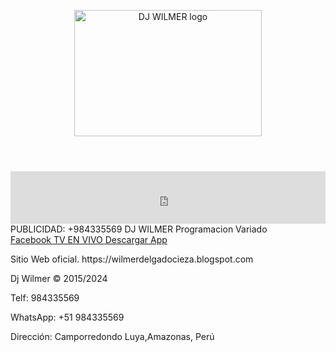 
<html><head><base href="https://wilmerdelgadocieza.blogspot.com/">
<style>
:root {
  --primary: #ffa413;
  --secondary: #033f88;
  --light: #f1f2f3;
  --dark: #333;
}

body {
  margin: 0;
  font-family: 'Roboto', sans-serif;
  background: var(--light);
}

.header {
  background: white;
  padding: 1rem;
  text-align: center;
  box-shadow: 0 2px 4px rgba(0,0,0,0.1);
}

.logo {
  max-width: 300px;
  height: auto;
}

.player {
  background: white;
  padding: 1rem;
  margin: 1rem auto;
  max-width: 800px;
  border-radius: 8px;
  box-shadow: 0 2px 4px rgba(0,0,0,0.1);
}

.contact-bar {
  background: var(--secondary);
  color: white;
  padding: 0.5rem;
  text-align: center;
}

.social-links {
  display: flex;
  justify-content: center;
  gap: 1rem;
  padding: 1rem;
}

.social-btn {
  background: var(--primary);
  color: white;
  padding: 0.5rem 1rem;
  border-radius: 4px;
  text-decoration: none;
  transition: opacity 0.2s;
}

.social-btn:hover {
  opacity: 0.9;
}

.content {
  max-width: 1200px;
  margin: 0 auto;
  padding: 2rem;
  display: grid;
  grid-template-columns: 1fr 1fr;
  gap: 2rem;
}

@media (max-width: 768px) {
  .content {
    grid-template-columns: 1fr;
  }
}

footer {
  background: var(--secondary);
  color: white;
  padding: 2rem;
  text-align: center;
}
</style>
</head>
<body>

<header class="header">
  <img src=" https://i.ibb.co/mhw9LGh/DJ-WILMER-PNG-ORIGINAL.png
" alt="DJ WILMER logo" class="logo" width="300" height="202">
</header>

<div class="player">
  <iframe src=" https://stream.zeno.fm/wttrxavefwzuv" 
    style="width:100%;height:84px;border:none;"></iframe>
</div>

<div class="contact-bar">
  PUBLICIDAD: +984335569 DJ WILMER Programacion Variado
</div>

<div class="social-links">
  <a href="https://web.facebook.com/DelgadoCiezaWilmer" class="social-btn" target="_blank">
    <i class="fab fa-facebook"></i> Facebook
  </a>
  <a href="/tv-en-vivo" class="social-btn">
    <i class="fas fa-tv"></i> TV EN VIVO
  </a>
  <a href="#" class="social-btn">
    <i class="fas fa-download"></i> Descargar App
  </a>
</div>

<div class="content">
  <div class="facebook-feed">
    <div class="fb-page" 
      data-href="https://web.facebook.com/DelgadoCiezaWilmer/"
      data-tabs="timeline"
      data-width="500"
      data-height="800"
      data-small-header="false"
      data-adapt-container-width="true"
      data-hide-cover="false"
      data-show-facepile="true">
    </div>
  </div>
  
  <div class="comments-section">
    <div class="fb-comments" 
      data-href=" https://wilmerdelgadocieza.blogspot.com/"
      data-width="100%"
      data-numposts="20"
      data-order-by="reverse_time">
    </div>
  </div>
</div>

<footer>
  <p>Sitio Web oficial. https://wilmerdelgadocieza.blogspot.com</p>
  <p>Dj Wilmer © 2015/2024</p>
  <p>Telf: 984335569</p>
  <p>WhatsApp: +51 984335569</p>
  <p>Dirección: Camporredondo Luya,Amazonas, Perú</p>
</footer>

<script async defer crossorigin="anonymous" 
  src="https://connect.facebook.net/es_LA/sdk.js#xfbml=1&version=v11.0&appId= 104330711265702">
</script>

<script src="https://kit.fontawesome.com/a076d05399.js"></script>

</body></html>
